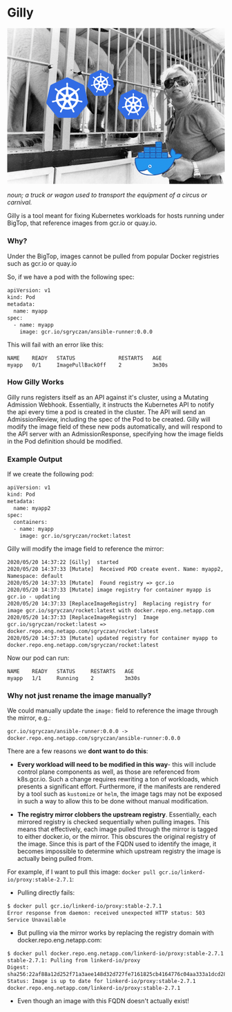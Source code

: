 # Gilly
![](./img/logo.png)

*noun; a truck or wagon used to transport the equipment of a circus or carnival.*

Gilly is a tool meant for fixing Kubernetes workloads for hosts running under BigTop, that reference images from gcr.io or quay.io.

### Why?
Under the BigTop, images cannot be pulled from popular Docker registries such as gcr.io or quay.io

So, if we have a pod with the following spec:
```
apiVersion: v1
kind: Pod
metadata:
  name: myapp
spec:
  - name: myapp
    image: gcr.io/sgryczan/ansible-runner:0.0.0
```

This will fail with an error like this:
```
NAME    READY   STATUS              RESTARTS   AGE
myapp   0/1     ImagePullBackOff    2          3m30s
```

### How Gilly Works
Gilly runs registers itself as an API against it's cluster, using a Mutating Admission Webhook. Essentially, it instructs the Kubernetes API to notify the api every time a pod is created in the cluster. The API will send an AdmissionReview, including the spec of the Pod to be created. Gilly will modify the image field of these new pods automatically, and will respond to the API server with an AdmissionResponse, specifying how the image fields in the Pod definition should be modified.


### Example Output

If we create the following pod:

```
apiVersion: v1
kind: Pod
metadata:
  name: myapp2
spec:
  containers:
  - name: myapp
    image: gcr.io/sgryczan/rocket:latest
```

Gilly will modify the image field to reference the mirror:

```
2020/05/20 14:37:22 [Gilly]  started
2020/05/20 14:37:33 [Mutate]  Received POD create event. Name: myapp2, Namespace: default
2020/05/20 14:37:33 [Mutate]  Found registry => gcr.io
2020/05/20 14:37:33 [Mutate] image registry for container myapp is gcr.io - updating
2020/05/20 14:37:33 [ReplaceImageRegistry]  Replacing registry for image gcr.io/sgryczan/rocket:latest with docker.repo.eng.netapp.com
2020/05/20 14:37:33 [ReplaceImageRegistry]  Image gcr.io/sgryczan/rocket:latest => docker.repo.eng.netapp.com/sgryczan/rocket:latest
2020/05/20 14:37:33 [Mutate] updated registry for container myapp to docker.repo.eng.netapp.com/sgryczan/rocket:latest
```

Now our pod can run:
```
NAME    READY   STATUS     RESTARTS   AGE
myapp   1/1     Running    2          3m30s
```


### Why not just rename the image manually?
We could manually update the `image:` field to reference the image through the mirror, e.g.:
```
gcr.io/sgryczan/ansible-runner:0.0.0 ->
docker.repo.eng.netapp.com/sgryczan/ansible-runner:0.0.0
```
There are a few reasons we **dont want to do this**:

* **Every workload will need to be modified in this way**- this will include control plane components as well, as those are referenced from k8s.gcr.io. Such a change requires rewriting a ton of workloads, which presents a significant effort. Furthermore, if the manifests are rendered by a tool such as `kustomize` or `helm`, the image tags may not be exposed in such a way to allow this to be done without manual modification.

* **The registry mirror clobbers the upstream registry**. Essentially, each mirrored registry is checked sequentially when pulling images. This means that effectively, each image pulled through the mirror is tagged to either docker.io, or the mirror. This obscures the original registry of the image. Since this is part of the FQDN used to identify the image, it becomes impossible to determine which upstream registry the image is actually being pulled from.

For example, if I want to pull this image: `docker pull gcr.io/linkerd-io/proxy:stable-2.7.1`:

* Pulling directly fails:
```
$ docker pull gcr.io/linkerd-io/proxy:stable-2.7.1
Error response from daemon: received unexpected HTTP status: 503 Service Unavailable
```
* But pulling via the mirror works by replacing the registry domain with docker.repo.eng.netapp.com:
```
$ docker pull docker.repo.eng.netapp.com/linkerd-io/proxy:stable-2.7.1
stable-2.7.1: Pulling from linkerd-io/proxy
Digest: sha256:22af88a12d252f71a3aee148d32d727fe7161825cb4164776c04aa333a1dcd28
Status: Image is up to date for linkerd-io/proxy:stable-2.7.1
docker.repo.eng.netapp.com/linkerd-io/proxy:stable-2.7.1
```
* Even though an image with this FQDN doesn't actually exist!


